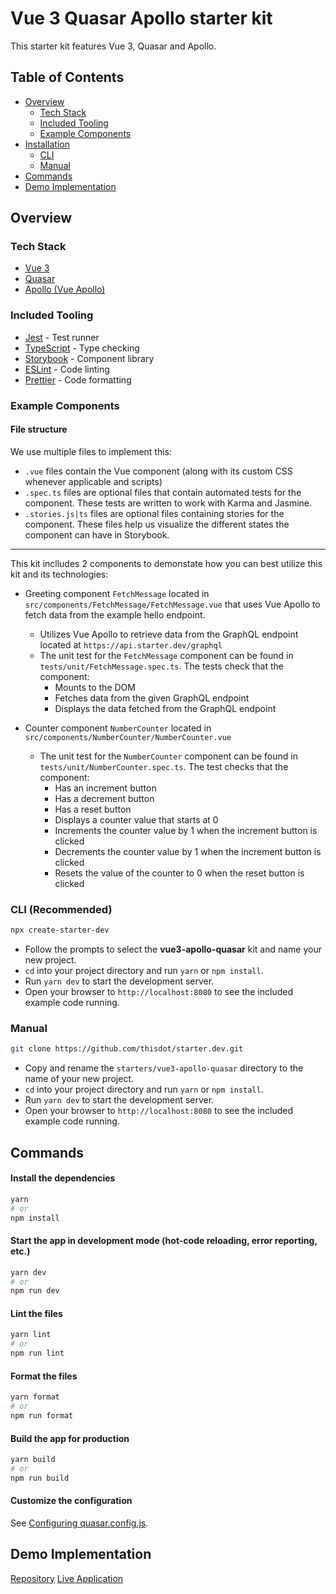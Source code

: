 # Vue 3 Quasar Apollo starter kit

This starter kit features Vue 3, Quasar and Apollo.

## Table of Contents

- [Overview](#overview)
  - [Tech Stack](#tech-stack)
  - [Included Tooling](#included-tooling)
  - [Example Components](#example-components)
- [Installation](#installation)
  - [CLI](#cli)
  - [Manual](#manual)
- [Commands](#commands)
- [Demo Implementation](#demo-implementation)

## Overview

### Tech Stack

- [Vue 3](https://vuejs.org/)
- [Quasar](https://quasar.dev)
- [Apollo (Vue Apollo)](https://apollo.vuejs.org/)

### Included Tooling

- [Jest](https://jestjs.io/) - Test runner
- [TypeScript](https://www.typescriptlang.org/) - Type checking
- [Storybook](https://storybook.js.org/) - Component library
- [ESLint](https://eslint.org/) - Code linting
- [Prettier](https://prettier.io/) - Code formatting

### Example Components

#### File structure

We use multiple files to implement this:

- `.vue` files contain the Vue component (along with its custom CSS whenever applicable and scripts)
- `.spec.ts` files are optional files that contain automated tests for the component. These tests are written to work with Karma and Jasmine.
- `.stories.js|ts` files are optional files containing stories for the component. These files help us visualize the different states the component can have in Storybook.

---

This kit inclludes 2 components to demonstate how you can best utilize this kit and its technologies:

- Greeting component `FetchMessage` located in `src/components/FetchMessage/FetchMessage.vue` that uses Vue Apollo to fetch data from the example hello endpoint.

  - Utilizes Vue Apollo to retrieve data from the GraphQL endpoint located at `https://api.starter.dev/graphql`
  - The unit test for the `FetchMessage` component can be found in `tests/unit/FetchMessage.spec.ts`. The tests check that the component:
    - Mounts to the DOM
    - Fetches data from the given GraphQL endpoint
    - Displays the data fetched from the GraphQL endpoint

- Counter component `NumberCounter` located in `src/components/NumberCounter/NumberCounter.vue`
  - The unit test for the `NumberCounter` component can be found in `tests/unit/NumberCounter.spec.ts`. The test checks that the component:
    - Has an increment button
    - Has a decrement button
    - Has a reset button
    - Displays a counter value that starts at 0
    - Increments the counter value by 1 when the increment button is clicked
    - Decrements the counter value by 1 when the increment button is clicked
    - Resets the value of the counter to 0 when the reset button is clicked

### CLI (Recommended)

```bash
npx create-starter-dev
```

- Follow the prompts to select the **vue3-apollo-quasar** kit and name your new project.
- `cd` into your project directory and run `yarn` or `npm install`.
- Run `yarn dev` to start the development server.
- Open your browser to `http://localhost:8080` to see the included example code running.

### Manual

```bash
git clone https://github.com/thisdot/starter.dev.git
```

- Copy and rename the `starters/vue3-apollo-quasar` directory to the name of your new project.
- `cd` into your project directory and run `yarn` or `npm install`.
- Run `yarn dev` to start the development server.
- Open your browser to `http://localhost:8080` to see the included example code running.

## Commands

#### Install the dependencies

```bash
yarn
# or
npm install
```

#### Start the app in development mode (hot-code reloading, error reporting, etc.)

```bash
yarn dev
# or
npm run dev
```

#### Lint the files

```bash
yarn lint
# or
npm run lint
```

#### Format the files

```bash
yarn format
# or
npm run format
```

#### Build the app for production

```bash
yarn build
# or
npm run build
```

#### Customize the configuration

See [Configuring quasar.config.js](https://v2.quasar.dev/quasar-cli-vite/quasar-config-js).

## Demo Implementation

[Repository](https://github.com/thisdot/starter.dev/tree/main/starters/vue3-apollo-quasar)
[Live Application](https://vue3-ts-quasar.starter.dev/)
